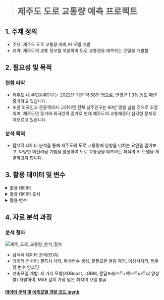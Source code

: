 > # 제주도 도로 교통량 예측 프로젝트

## 1. 주제 정의
* 주제: 제주도 도로 교통량 예측 AI 모델 개발
* 요약: 제주도의 교통 정보를 이용하여 도로 교통량을 예측하는 모델을 개발함

## 2. 필요성 및 목적
### 현황 파악
* 제주도 내 주민등록인구는 2022년 기준 약 68만 명으로, 연평균 1.3% 정도 매년 증가하고 있습니다.
* 또한 외국인과 관광객까지 고려하면 전체 상주인구는 90만 명을 넘을 것으로 추정되며, 제주도민 증가와 외국인의 증가로 현재 제주도의 교통체증이 심각한 문제로 떠오르고 있습니다.

### 분석 목적
* 탐색적 데이터 분석을 통해 제주도의 도로 교통량에 영향을 미치는 요인을 알아보고, 다양한 머신러닝 기법을 활용하여 도로 교통량을 예측하는 최적의 AI 모델을 개발하고자 합니다.

## 3. 활용 데이터 및 변수

<details>
<summary>활용 데이터</summary>
<div markdown="1">       

* train 데이터(.csv)  
-2022년 8월 이전 데이터만 존재 (단, 날짜가 모두 연속적이지 않음)  
-4,701,217개의 데이터  
-id: 샘플별 고유 id  
-target: 도로의 차량 평균 속도(km)  

|id|base_date|day_of_week|base_hour|lane_count|road_rating|road_name|multi_linked|connect_code|maximum_speed_limit|vehicle_restricted|weight_restricted|height_restricted|road_type|start_node_name|start_latitude|start_longitude|start_turn_restricted|end_node_name|end_latitude|end_longitude|end_turn_restricted|target|
|------|---|---|---|---|---|---|---|---|---|---|---|---|---|---|----|---|---|---|---|---|---|---|
|TRAIN_0000000|20220623|목|17|1|106|지방도1112호선|0|0|60.0|0|32400|0|3|제3교래교|33.427747|126.662612|없음|제3교래교|33.427749|126.662335|없음|52.0|
|TRAIN_0000001|20220728|목|21|2|103|일반국도11호선|0|0|60.0|0|0|0|0|광양사거리|33.500730|126.529107|있음|KAL사거리|33.504811|126.526240|없음|30.0|
|TRAIN_0000002|20211010|일|7|2|103|일반국도16호선|0|0|80.0|0|0|0|0|창고천교|33.279145|126.368598|없음|상창육교|33.280072|126.362147|없음|61.0|
|...|...|...|...|...|...|...|...|...|...|...|...|...|...|...|...|...|...|...|...|...|...|...|
  
* test 데이터(.csv)  
-2022년 8월 데이터만 존재 (단, 날짜가 모두 연속적이지 않음)  
-291,241개의 데이터  

|id|base_date|day_of_week|base_hour|lane_count|road_rating|road_name|multi_linked|connect_code|maximum_speed_limit|vehicle_restricted|weight_restricted|height_restricted|road_type|start_node_name|start_latitude|start_longitude|start_turn_restricted|end_node_name|end_latitude|end_longitude|end_turn_restricted|
|------|---|---|---|---|---|---|---|---|---|---|---|---|---|---|----|---|---|---|---|---|---|
|TEST_000000|20220825|목|17|3|107|연삼로|0|0|70.0|0|0|0|0|산지2교|33.499427|126.541298|없음|제주은행사거리|33.500772|126.543837|있음|
|TEST_000001|20220809|화|12|2|103|일반국도12호선|0|0|70.0|0|0|0|3|중문입구|33.33.258507|126.427003|없음|관광단지입구|33.258119|126.415840|없음|
|TEST_000002|20220805|금|2|1|103|일반국도16호선|0|0|60.0|0|0|0|0|도순3교|33.258960|126.476508|없음|도순2교|33.259206|126.474687|없음|
|...|...|...|...|...|...|...|...|...|...|...|...|...|...|...|...|...|...|...|...|...|...|

</div>
</details>


<details>
<summary>활용 데이터 출처</summary>
<div markdown="1">       

* [DACON - 제주도 도로 교통량 예측 AI 경진대회](https://dacon.io/competitions/official/235985/data)

</div>
</details>

<details>
<summary>활용 변수</summary>
<div markdown="1">

|변수명|변수 설명|
|----|----------|
|id|아이디|
|base_date|날짜|
|day_of_week|요일|
|base_hour|시간대|
|road_in_use|도로사용여부|
|lane_count|차로수|
|road_rating|도로등급|
|multi_linked|중용구간 여부|
|connect_code|연결로 코드|
|maximum_speed_limit|최고속도제한|
|weight_restricted|통과제한하중|
|height_restricted|통과제한높이|
|road_type|도로유형|
|start_latitude|시작지점의 위도|
|start_longitude|시작지점의 경도|
|start_turn_restricted|시작 지점의 회전제한 유무|
|end_latitude|도착지점의 위도|
|end_longitude|도착지점의 경도|
|end_turn_restricted|도작지점의 회전제한 유무|
|road_name|도로명|
|start_node_name|시작지점명|
|end_node_name|도착지점명|
|vehicle_restricted|통과제한차량|
|target|평균속도(km)|


</div>
</details>
  
  
  
## 4. 자료 분석 과정  

### 분석 절차  
![제주_도로_교통량_분석_절차](https://user-images.githubusercontent.com/118996664/208552474-d2fc3348-3a73-4519-aec8-726edeeffec0.png)  

* 탐색적 데이터 분석(EDA)  
* 데이터 전처리: 결측치 처리, 파생변수 생성, 불필요한 컬럼 제거, 이상치처리, 범주형 변수 인코딩  
* 예측모델 개발: 세 가지 모형(XGBoost, LGBM, 랜덤포레스트+엑스트라트리 앙상블) 개발하여, MAE 값이 가장 낮은 최적의 모델 발굴  

#### [데이터 분석 및 예측모델 개발 코드.ipynb](https://github.com/jiazzang/Project_2022_jeju_traffic_volume_data_analysis/blob/main/%EB%8D%B0%EC%9D%B4%ED%84%B0_%EC%A0%84%EC%B2%98%EB%A6%AC_%EB%B0%8F_%EB%AA%A8%EB%8D%B8_%EA%B0%9C%EB%B0%9C.ipynb) 
